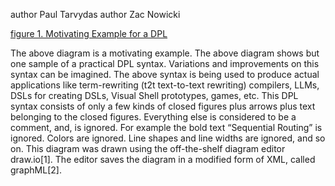 author Paul Tarvydas
author Zac Nowicki

[figure 1. Motivating Example for a DPL](./HelloWorld.png)

The above diagram is a motivating example.
The above diagram shows but one sample of a practical DPL syntax. Variations and improvements on this syntax can be imagined. The above syntax is being used to produce actual applications like term-rewriting (t2t text-to-text rewriting) compilers, LLMs, DSLs for creating DSLs, Visual Shell prototypes, games, etc.
This DPL syntax consists of only a few kinds of closed figures plus arrows plus text belonging to the closed figures. Everything else is considered to be a comment, and, is ignored.  For example the bold text “Sequential Routing” is ignored. Colors are ignored. Line shapes and line widths are ignored, and so on.
This diagram was drawn using the off-the-shelf diagram editor draw.io[1].
The editor saves the diagram in a modified form of XML, called graphML[2].
